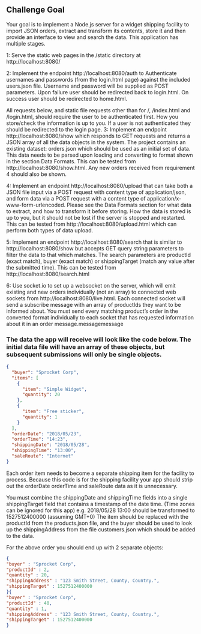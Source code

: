 ## Challenge Goal

Your goal is to implement a Node.js server for a widget shipping facility to import JSON orders, extract and transform its contents, store it and then provide an interface to view and search the data.
This application has multiple stages.

1: Serve the static web pages in the /static directory at http://localhost:8080/

2: Implement the endpoint http://localhost:8080/auth to Authenticate usernames and passwords (from the login.html page) against the included users.json file. Username and password will be supplied as POST parameters. Upon failure user should be redirected back to login.html. On success user should be redirected to home.html.

All requests below, and static file requests other than for /, /index.html and /login.html, should require the user to be authenticated first. How you store/check the information is up to you. If a user is not authenticated they should be redirected to the login page.
3: Implement an endpoint http://localhost:8080/show which responds to GET requests and returns a JSON array of all the data objects in the system. The project contains an existing dataset: orders.json which should be used as an initial set of data. This data needs to be parsed upon loading and converting to format shown in the section Data Formats. This can be tested from http://localhost:8080/show.html. Any new orders received from requirement 4 should also be shown.

4: Implement an endpoint http://localhost:8080/upload that can take both a JSON file input via a POST request with content type of application/json, and form data via a POST request with a content type of application/x-www-form-urlencoded. Please see the Data Formats section for what data to extract, and how to transform it before storing. How the data is stored is up to you, but it should not be lost if the server is stopped and restarted. This can be tested from http://localhost:8080/upload.html which can perform both types of data upload.

5: Implement an endpoint http://localhost:8080/search that is similar to http://localhost:8080/show but accepts GET query string parameters to filter the data to that which matches. The search parameters are productId (exact match), buyer (exact match) or shippingTarget (match any value after the submitted time). This can be tested from http://localhost:8080/search.html

6: Use socket.io to set up a websocket on the server, which will emit existing and new orders individually (not an array) to connected web sockets from http://localhost:8080/live.html. Each connected socket will send a subscribe message with an array of productIds they want to be informed about. You must send every matching product’s order in the converted format individually to each socket that has requested information about it in an order message.messagemessage

### The data the app will receive will look like the code below. The initial data file will have an array of these objects, but subsequent submissions will only be single objects.

```json
{
  "buyer": "Sprocket Corp",
  "items": [
    {
      "item": "Simple Widget",
      "quantity": 20
    },
    {
      "item": "Free sticker",
      "quantity": 1
    }
  ],
  "orderDate": "2018/05/23",
  "orderTime": "14:23",
  "shippingDate": "2018/05/28",
  "shippingTime": "13:00",
  "saleRoute": "Internet"
}
```

Each order item needs to become a separate shipping item for the facility to process.
Because this code is for the shipping facility your app should strip out the orderDate orderTime and saleRoute data as it is unnecessary.

You must combine the shippingDate and shippingTime fields into a single shippingTarget field that contains a timestamp of the date time. (Time zones can be ignored for this app) e.g. 2018/05/28 13:00 should be transformed to 1527512400000 (assuming GMT+0)
The item should be replaced with the productId from the products.json file, and the buyer should be used to look up the shippingAddress from the file customers.json which should be added to the data.

For the above order you should end up with 2 separate objects:

```json
{
"buyer" : "Sprocket Corp",
"productId" : 2,
"quantity" : 20,
"shippingAddress" : "123 Smith Street, County, Country.",
"shippingTarget" : 1527512400000
}{
"buyer" : "Sprocket Corp",
"productId" : 40,
"quantity" : 1,
"shippingAddress" : "123 Smith Street, County, Country.",
"shippingTarget" : 1527512400000
}
```
